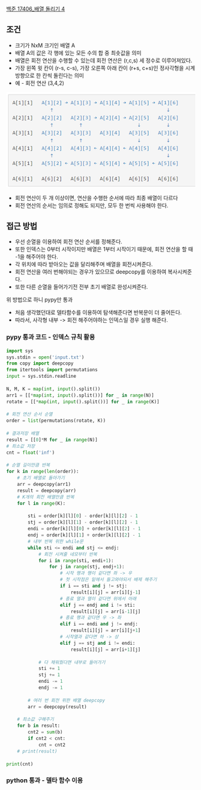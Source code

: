 [백준 17406_배열 돌리기 4](https://www.acmicpc.net/problem/17406)



## 조건
- 크기가 NxM 크기인 배열 A
- 배열 A의 값은 각 행에 있는 모든 수의 합 중 최솟값을 의미
- 배열은 회전 연산을 수행할 수 있는데 회전 연산은 (r,c,s) 세 정수로 이루어져있다.
- 가장 왼쪽 윗 칸이 (r-s, c-s), 가장 오른쪽 아래 칸이 (r+s, c+s)인 정사각형을 시계 방향으로 한 칸씩 돌린다는 의미
- 예 - 회전 연산 (3,4,2)

![](assets/Pasted%20image%2020221009172018.png)

- 회전 연산이 두 개 이상이면, 연산을 수행한 순서에 따라 최종 배열이 다르다
- 회전 연산의 순서는 임의로 정해도 되지만, 모두 한 번씩 사용해야 한다.



## 접근 방법
- 우선 순열을 이용하여 회전 연산 순서를 정해준다.
- 또한 인덱스는 0부터 시작이지만 배열은 1부터 시작이기 때문에, 회전 연산을 할 때 -1을 해주어야 한다.
- 각 위치에 따라 받아오는 값을 달리해주며 배열을 회전시켜준다.
- 회전 연산을 여러 번해야되는 경우가 있으므로 deepcopy를 이용하여 복사시켜준다.
- 또한 다른 순열을 들어가기전 전부 초기 배열로 완성시켜준다.

위 방법으로 하니 pypy만 통과

- 처음 생각했던대로 델타함수를 이용하여 탐색해준다면 반복문이 더 줄어든다.
- 따라서, 사각형 내부 -> 회전 해주어야하는 인덱스일 경우 실행 해준다.



### pypy 통과 코드 - 인덱스 규칙 활용

```python
import sys  
sys.stdin = open('input.txt')  
from copy import deepcopy  
from itertools import permutations  
input = sys.stdin.readline  
  
N, M, K = map(int, input().split())  
arr1 = [[*map(int, input().split())] for _ in range(N)]  
rotate = [[*map(int, input().split())] for _ in range(K)]  
  
# 회전 연산 순서 순열  
order = list(permutations(rotate, K))  
  
# 결과저장 배열  
result = [[0]*M for _ in range(N)]  
# 최소값 저장  
cnt = float('inf')  
  
# 순열 길이만큼 반복  
for k in range(len(order)):  
    # 초기 배열로 돌아가기  
    arr = deepcopy(arr1)  
    result = deepcopy(arr)  
    # K개의 회전 배열만큼 반복  
    for l in range(K):  
  
        sti = order[k][l][0] - order[k][l][2] - 1  
        stj = order[k][l][1] - order[k][l][2] - 1  
        endi = order[k][l][0] + order[k][l][2] - 1  
        endj = order[k][l][1] + order[k][l][2] - 1  
        # 내부 반복 위한 while문  
        while sti <= endi and stj <= endj:  
            # 회전 시켜줄 네모부터 반복  
            for i in range(sti, endi+1):  
                for j in range(stj, endj+1):  
                    # 시작 행과 행이 같다면 좌 -> 우  
                    # 첫 시작점은 밑에서 들고와야되서 배제 해주기                    
                    if i == sti and j != stj:  
                        result[i][j] = arr[i][j-1]  
                    # 종료 열과 열이 같다면 위에서 아래  
                    elif j == endj and i != sti:  
                        result[i][j] = arr[i-1][j]  
                    # 종료 행과 같다면 우 -> 좌  
                    elif i == endi and j != endj:  
                        result[i][j] = arr[i][j+1]  
                    # 시작열과 같다면 하 -> 상  
                    elif j == stj and i != endi:  
                        result[i][j] = arr[i+1][j]  
  
            # 다 채워줬다면 내부로 들어가기  
            sti += 1  
            stj += 1  
            endi -= 1  
            endj -= 1  
  
        # 여러 번 회전 위한 배열 deepcopy  
        arr = deepcopy(result)  
  
    # 최소값 구해주기  
    for b in result:  
        cnt2 = sum(b)  
        if cnt2 < cnt:  
            cnt = cnt2  
    # print(result)  
  
print(cnt)
```




### python 통과 - 델타 함수 이용

